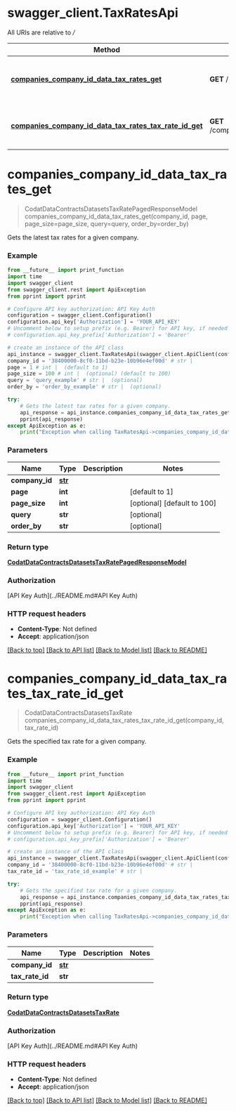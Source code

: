 # swagger_client.TaxRatesApi

All URIs are relative to */*

Method | HTTP request | Description
------------- | ------------- | -------------
[**companies_company_id_data_tax_rates_get**](TaxRatesApi.md#companies_company_id_data_tax_rates_get) | **GET** /companies/{companyId}/data/taxRates | Gets the latest tax rates for a given company.
[**companies_company_id_data_tax_rates_tax_rate_id_get**](TaxRatesApi.md#companies_company_id_data_tax_rates_tax_rate_id_get) | **GET** /companies/{companyId}/data/taxRates/{taxRateId} | Gets the specified tax rate for a given company.

# **companies_company_id_data_tax_rates_get**
> CodatDataContractsDatasetsTaxRatePagedResponseModel companies_company_id_data_tax_rates_get(company_id, page, page_size=page_size, query=query, order_by=order_by)

Gets the latest tax rates for a given company.

### Example
```python
from __future__ import print_function
import time
import swagger_client
from swagger_client.rest import ApiException
from pprint import pprint

# Configure API key authorization: API Key Auth
configuration = swagger_client.Configuration()
configuration.api_key['Authorization'] = 'YOUR_API_KEY'
# Uncomment below to setup prefix (e.g. Bearer) for API key, if needed
# configuration.api_key_prefix['Authorization'] = 'Bearer'

# create an instance of the API class
api_instance = swagger_client.TaxRatesApi(swagger_client.ApiClient(configuration))
company_id = '38400000-8cf0-11bd-b23e-10b96e4ef00d' # str | 
page = 1 # int |  (default to 1)
page_size = 100 # int |  (optional) (default to 100)
query = 'query_example' # str |  (optional)
order_by = 'order_by_example' # str |  (optional)

try:
    # Gets the latest tax rates for a given company.
    api_response = api_instance.companies_company_id_data_tax_rates_get(company_id, page, page_size=page_size, query=query, order_by=order_by)
    pprint(api_response)
except ApiException as e:
    print("Exception when calling TaxRatesApi->companies_company_id_data_tax_rates_get: %s\n" % e)
```

### Parameters

Name | Type | Description  | Notes
------------- | ------------- | ------------- | -------------
 **company_id** | [**str**](.md)|  | 
 **page** | **int**|  | [default to 1]
 **page_size** | **int**|  | [optional] [default to 100]
 **query** | **str**|  | [optional] 
 **order_by** | **str**|  | [optional] 

### Return type

[**CodatDataContractsDatasetsTaxRatePagedResponseModel**](CodatDataContractsDatasetsTaxRatePagedResponseModel.md)

### Authorization

[API Key Auth](../README.md#API Key Auth)

### HTTP request headers

 - **Content-Type**: Not defined
 - **Accept**: application/json

[[Back to top]](#) [[Back to API list]](../README.md#documentation-for-api-endpoints) [[Back to Model list]](../README.md#documentation-for-models) [[Back to README]](../README.md)

# **companies_company_id_data_tax_rates_tax_rate_id_get**
> CodatDataContractsDatasetsTaxRate companies_company_id_data_tax_rates_tax_rate_id_get(company_id, tax_rate_id)

Gets the specified tax rate for a given company.

### Example
```python
from __future__ import print_function
import time
import swagger_client
from swagger_client.rest import ApiException
from pprint import pprint

# Configure API key authorization: API Key Auth
configuration = swagger_client.Configuration()
configuration.api_key['Authorization'] = 'YOUR_API_KEY'
# Uncomment below to setup prefix (e.g. Bearer) for API key, if needed
# configuration.api_key_prefix['Authorization'] = 'Bearer'

# create an instance of the API class
api_instance = swagger_client.TaxRatesApi(swagger_client.ApiClient(configuration))
company_id = '38400000-8cf0-11bd-b23e-10b96e4ef00d' # str | 
tax_rate_id = 'tax_rate_id_example' # str | 

try:
    # Gets the specified tax rate for a given company.
    api_response = api_instance.companies_company_id_data_tax_rates_tax_rate_id_get(company_id, tax_rate_id)
    pprint(api_response)
except ApiException as e:
    print("Exception when calling TaxRatesApi->companies_company_id_data_tax_rates_tax_rate_id_get: %s\n" % e)
```

### Parameters

Name | Type | Description  | Notes
------------- | ------------- | ------------- | -------------
 **company_id** | [**str**](.md)|  | 
 **tax_rate_id** | **str**|  | 

### Return type

[**CodatDataContractsDatasetsTaxRate**](CodatDataContractsDatasetsTaxRate.md)

### Authorization

[API Key Auth](../README.md#API Key Auth)

### HTTP request headers

 - **Content-Type**: Not defined
 - **Accept**: application/json

[[Back to top]](#) [[Back to API list]](../README.md#documentation-for-api-endpoints) [[Back to Model list]](../README.md#documentation-for-models) [[Back to README]](../README.md)

